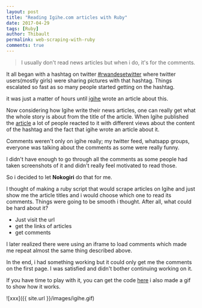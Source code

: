 ```yaml
---
layout: post
title: "Reading Igihe.com articles with Ruby"
date: 2017-04-29
tags: [Ruby]
author: Thibault
permalink: web-scraping-with-ruby
comments: true
---
```


>I usually don't read news articles but when i do, it's for the comments.

It all began with a hashtag on twitter [#rwandesetwitter](https://twitter.com/search?vertical=default&q=%23rwandesetwitter&src=tyah) where twitter users(mostly girls) were sharing pictures with that hashtag.
Things escalated so fast as so many people started getting on the hashtag.

it was just a matter of hours until [igihe](http://igihe.com) wrote an article about this.

Now considering how Igihe write their news articles, one can really get what the whole story is about from the title of the article.
When Igihe published the [article](http://www.igihe.com/imyidagaduro/article/hashtag-rwandesetwitter-yaciye-ibintu-kubera-ubwiza-bw-abanyarwandakazi-amafoto) a lot of people reacted to it with different views about the content of the hashtag and the fact that igihe wrote an article about it.

Comments weren't only on igihe really; my twitter feed, whatsapp groups, everyone was talking about the comments as some were really funny.

I didn't have enough to go through all the comments as some people had taken screenshots of it and didn't really feel motivated to read those.

So i decided to let **Nokogiri** do that for me.

I thought of making a ruby script that would scrape articles on Igihe and just show me the article titles and i would choose which one to read its comments.
Things were going to be smooth i thought.
After all, what could be hard about it?
 
- Just visit the url 
- get the links of articles
- get comments

I later realized there were using an iframe to load comments which made me repeat almost the same thing described above.

In the end, i had something working but it could only get me the comments on the first page. I was satisfied and didn't bother continuing working on it.

If you have time to play with it, you can get the code [here](http://github.com/eyewritecode/igihe)
i also made a gif to show how it works.

![xxx]({{ site.url }}/images/igihe.gif)
